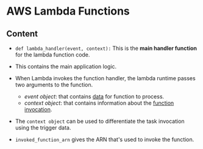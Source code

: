# AWS Lambda Functions

## Content

- `def lambda_handler(event, context):` This is the **main handler function** for the lambda function code.
- This contains the main application logic.
- When Lambda invokes the function handler, the lambda runtime passes two arguments to the function.
    - *event object*: that contains [data](https://docs.aws.amazon.com/lambda/latest/dg/python-handler.html#python-handler-event) for function to process.
    - *context object*: that contains information about the [function invocation](https://docs.aws.amazon.com/lambda/latest/dg/python-context.html).

- The `context object` can be used to differentiate the task invocation using the trigger data.
- `invoked_function_arn` gives the ARN that's used to invoke the function.